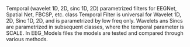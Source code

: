 Temporal (wavelet 1D, 2D, sinc 1D, 2D) parametrized filters for EEGNet, Spatial Net, FBCSP, etc.  class Temporal Filter is universal for Wavelet 1D, 2D, Sinc 1D, 2D, and is parametrized by low freq only. Wavelets ans Sincs are parametrized in subsequent classes, where the temporal parameter is SCALE. In EEG_Models files the models are tested and compared through various methods.
